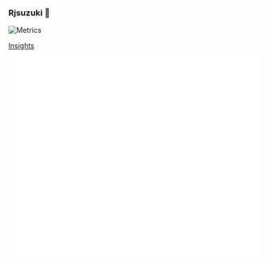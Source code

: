 ### Rjsuzuki 👋

<!--
**rjsuzuki/rjsuzuki** is a ✨ _special_ ✨ repository because its `README.md` (this file) appears on your GitHub profile.

Here are some ideas to get you started:

- 🔭 I’m currently working on ...
- 🌱 I’m currently learning ...
- 👯 I’m looking to collaborate on ...
- 🤔 I’m looking for help with ...
- 💬 Ask me about ...
- 📫 How to reach me: ...
- 😄 Pronouns: ...
- ⚡ Fun fact: ...
-->
![Metrics](https://metrics.lecoq.io/rjsuzuki?template=classic&config.timezone=America%2FLos_Angeles)

[Insights](https://metrics.lecoq.io/about/rjsuzuki)

![Metrics](https://github.com/rjsuzuki/rjsuzuki/blob/main/github-metrics.svg)


